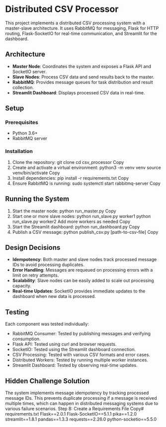# Distributed CSV Processor

This project implements a distributed CSV processing system with a master-slave architecture. It uses RabbitMQ for messaging, Flask for HTTP routing, Flask-SocketIO for real-time communication, and Streamlit for the dashboard.

## Architecture

- **Master Node**: Coordinates the system and exposes a Flask API and SocketIO server.
- **Slave Nodes**: Process CSV data and send results back to the master.
- **RabbitMQ**: Provides message queues for task distribution and result collection.
- **Streamlit Dashboard**: Displays processed CSV data in real-time.

## Setup

### Prerequisites

- Python 3.6+
- RabbitMQ server

### Installation

1. Clone the repository:
git clone <repository-url>
cd csv_processor
Copy
2. Create and activate a virtual environment:
python3 -m venv venv
source venv/bin/activate
Copy
3. Install dependencies:
pip install -r requirements.txt
Copy
4. Ensure RabbitMQ is running:
sudo systemctl start rabbitmq-server
Copy
## Running the System

1. Start the master node:
python run_master.py
Copy
2. Start one or more slave nodes:
python run_slave.py worker1
python run_slave.py worker2
Add more workers as needed
Copy
3. Start the Streamlit dashboard:
python run_dashboard.py
Copy
4. Publish a CSV message:
python publish_csv.py [path-to-csv-file]
Copy
## Design Decisions

- **Idempotency**: Both master and slave nodes track processed message IDs to avoid processing duplicates.
- **Error Handling**: Messages are requeued on processing errors with a limit on retry attempts.
- **Scalability**: Slave nodes can be easily added to scale out processing capacity.
- **Real-time Updates**: SocketIO provides immediate updates to the dashboard when new data is processed.

## Testing

Each component was tested individually:

- RabbitMQ Consumer: Tested by publishing messages and verifying consumption.
- Flask API: Tested using curl and browser requests.
- SocketIO: Tested using the Streamlit dashboard connection.
- CSV Processing: Tested with various CSV formats and error cases.
- Distributed Workers: Tested by running multiple worker instances.
- Streamlit Dashboard: Tested by observing real-time updates.

## Hidden Challenge Solution

The system implements message idempotency by tracking processed message IDs. This prevents duplicate processing if a message is received multiple times, which can happen in distributed messaging systems due to various failure scenarios.
Step 8: Create a Requirements File
Copy# requirements.txt
Flask==2.0.1
Flask-SocketIO==5.1.1
pika==1.2.0
streamlit==1.8.1
pandas==1.3.3
requests==2.26.0
python-socketio==5.5.0
